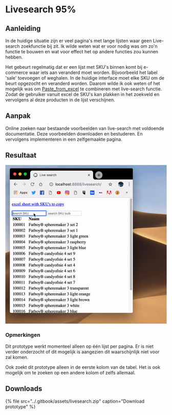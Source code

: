 # Livesearch 95%

## Aanleiding

In de huidige situatie zijn er veel pagina's met lange lijsten waar geen Live-search zoekfunctie bij zit. Ik wilde weten wat er voor nodig was om zo'n functie te bouwen en wat voor effect het op andere functies zou kunnen hebben. 

Het gebeurt regelmatig dat er een lijst met SKU's binnen komt bij e-commerce waar iets aan veranderd moet worden. Bijvoorbeeld het label 'sale' toevoegen of weghalen. In de huidige interface moet elke SKU om de beurt opgezocht en veranderd worden. Daarom wilde ik ook weten of het mogelijk was om [Paste\_from\_excel](6.-paste-csv.md) te combineren met live-search functie. Zodat de gebruiker vanuit excel de SKU's kan plakken in het zoekveld en vervolgens al deze producten in de lijst verschijnen. 

## Aanpak

Online zoeken naar bestaande voorbeelden van live-search met voldoende documentatie. Deze voorbeelden downloaden en bestuderen. En vervolgens implementeren in een zelfgemaakte pagina. 

## Resultaat 

![](../.gitbook/assets/livesearch.gif)

### Opmerkingen

Dit prototype werkt momenteel alleen op één lijst per pagina. Er is niet verder onderzocht of dit mogelijk is aangezien dit waarschijnlijk niet voor zal komen.

Ook zoekt dit prototype alleen in de eerste kolom van de tabel. Het is ook mogelijk om te zoeken op een andere kolom of zelfs allemaal. 

## Downloads

{% file src="../.gitbook/assets/livesearch.zip" caption="Download prototype" %}

